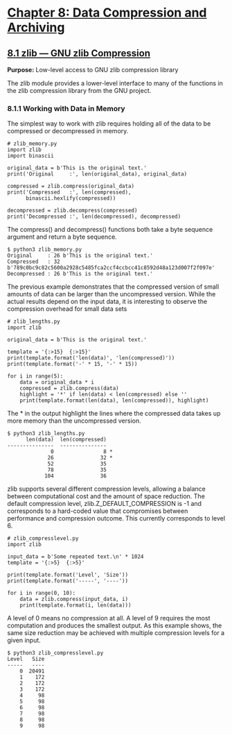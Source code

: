 # [Chapter 8: Data Compression and Archiving](https://pymotw.com/3/compression.html)

## [8.1 zlib — GNU zlib Compression](https://pymotw.com/3/zlib/index.html)

**Purpose:**	Low-level access to GNU zlib compression library

The zlib module provides a lower-level interface to many of the functions in the zlib compression library from the GNU project.

### 8.1.1 Working with Data in Memory

The simplest way to work with zlib requires holding all of the data to be compressed or decompressed in memory.

```
# zlib_memory.py
import zlib
import binascii

original_data = b'This is the original text.'
print('Original     :', len(original_data), original_data)

compressed = zlib.compress(original_data)
print('Compressed   :', len(compressed),
      binascii.hexlify(compressed))

decompressed = zlib.decompress(compressed)
print('Decompressed :', len(decompressed), decompressed)
```

The compress() and decompress() functions both take a byte sequence argument and return a byte sequence.

```
$ python3 zlib_memory.py
Original     : 26 b'This is the original text.'
Compressed   : 32 b'789c0bc9c82c5600a2928c5485fca2ccf4ccbcc41c8592d48a123d007f2f097e'
Decompressed : 26 b'This is the original text.'
```

The previous example demonstrates that the compressed version of small amounts of data can be larger than the uncompressed version. While the actual results depend on the input data, it is interesting to observe the compression overhead for small data sets

```
# zlib_lengths.py
import zlib

original_data = b'This is the original text.'

template = '{:>15}  {:>15}'
print(template.format('len(data)', 'len(compressed)'))
print(template.format('-' * 15, '-' * 15))

for i in range(5):
    data = original_data * i
    compressed = zlib.compress(data)
    highlight = '*' if len(data) < len(compressed) else ''
    print(template.format(len(data), len(compressed)), highlight)
```

The \* in the output highlight the lines where the compressed data takes up more memory than the uncompressed version.

```
$ python3 zlib_lengths.py
      len(data)  len(compressed)
---------------  ---------------
              0                8 *
             26               32 *
             52               35 
             78               35 
            104               36 
```

zlib supports several different compression levels, allowing a balance between computational cost and the amount of space reduction. The default compression level, zlib.Z_DEFAULT_COMPRESSION is -1 and corresponds to a hard-coded value that compromises between performance and compression outcome. This currently corresponds to level 6.

```
# zlib_compresslevel.py
import zlib

input_data = b'Some repeated text.\n' * 1024
template = '{:>5}  {:>5}'

print(template.format('Level', 'Size'))
print(template.format('-----', '----'))

for i in range(0, 10):
    data = zlib.compress(input_data, i)
    print(template.format(i, len(data)))
```

A level of 0 means no compression at all. A level of 9 requires the most computation and produces the smallest output. As this example shows, the same size reduction may be achieved with multiple compression levels for a given input.

```
$ python3 zlib_compresslevel.py
Level   Size
-----   ----
    0  20491
    1    172
    2    172
    3    172
    4     98
    5     98
    6     98
    7     98
    8     98
    9     98
```